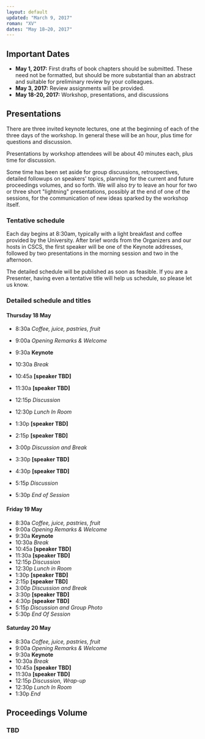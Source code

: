 ```yaml
---
layout: default
updated: "March 9, 2017"
roman: "XV"
dates: "May 18–20, 2017"
---
```


## Important Dates

- **May 1, 2017:** First drafts of book chapters should be submitted. These need not be formatted, but should be more substantial than an abstract and suitable for preliminary review by your colleagues.
- **May 3, 2017:** Review assignments will be provided.
- **May 18-20, 2017:** Workshop, presentations, and discussions


## Presentations

There are three invited keynote lectures, one at the beginning of each of the three days of the workshop. In general these will be an hour, plus time for questions and discussion.

Presentations by workshop attendees will be about 40 minutes each, plus time for discussion.

Some time has been set aside for group discussions, retrospectives, detailed followups on speakers' topics, planning for the current and future proceedings volumes, and so forth. We will also _try_ to leave an hour for two or three short "lightning" presentations, possibly at the end of one of the sessions, for the communication of new ideas sparked by the workshop itself.

### Tentative schedule

Each day begins at 8:30am, typically with a light breakfast and coffee provided by the University. After brief words from the Organizers and our hosts in CSCS, the first speaker will be one of the Keynote addresses, followed by two presentations in the morning session and two in the afternoon.

The detailed schedule will be published as soon as feasible. If you are a Presenter, having even a tentative title will help us schedule, so please let us know.

### Detailed schedule and titles

#### Thursday 18 May

- 8:30a _Coffee, juice, pastries, fruit_
- 9:00a _Opening Remarks & Welcome_
- 9:30a **Keynote**

- 10:30a _Break_
- 10:45a **[speaker TBD]**
- 11:30a **[speaker TBD]**
- 12:15p _Discussion_
- 12:30p _Lunch In Room_
- 1:30p **[speaker TBD]**
- 2:15p **[speaker TBD]**
- 3:00p _Discussion and Break_
- 3:30p **[speaker TBD]**
- 4:30p **[speaker TBD]**
- 5:15p _Discussion_
- 5:30p _End of Session_

#### Friday 19 May
- 8:30a _Coffee, juice, pastries, fruit_
- 9:00a _Opening Remarks & Welcome_
- 9:30a **Keynote**
- 10:30a _Break_
- 10:45a **[speaker TBD]**
- 11:30a **[speaker TBD]**
- 12:15p _Discussion_
- 12:30p _Lunch in Room_
- 1:30p **[speaker TBD]**
- 2:15p **[speaker TBD]**
- 3:00p _Discussion and Break_
- 3:30p **[speaker TBD]**
- 4:30p **[speaker TBD]**
- 5:15p _Discussion and Group Photo_
- 5:30p _End Of Session_


#### Saturday 20 May
- 8:30a _Coffee, juice, pastries, fruit_
- 9:00a _Opening Remarks & Welcome_
- 9:30a **Keynote**
- 10:30a _Break_
- 10:45a **[speaker TBD]**
- 11:30a **[speaker TBD]**
- 12:15p _Discussion, Wrap-up_
- 12:30p _Lunch In Room_
- 1:30p _End_

## Proceedings Volume

### TBD
